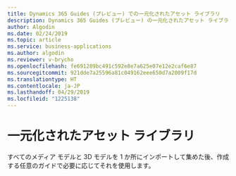 ```yaml
---
title: Dynamics 365 Guides (プレビュー) での一元化されたアセット ライブラリ
description: Dynamics 365 Guides (プレビュー) の一元化されたアセット ライブラリを使用し、メディア モデルと 3D モデルを 1 か所にインポートしてまとめます
author: Algodin
ms.date: 02/24/2019
ms.topic: article
ms.service: business-applications
ms.author: algodin
ms.reviewer: v-brycho
ms.openlocfilehash: fe691289bc491c592e8e7a625e07e12e2caf6e87
ms.sourcegitcommit: 921dde7a25596a81c049162eee650d7a2009f17d
ms.translationtype: HT
ms.contentlocale: ja-JP
ms.lasthandoff: 04/29/2019
ms.locfileid: "1225138"
---
```

# <a name="centralized-asset-library"></a>一元化されたアセット ライブラリ

すべてのメディア モデルと 3D モデルを 1 か所にインポートして集めた後、作成する任意のガイドで必要に応じてそれを使用します。 

